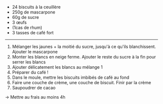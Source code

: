 - 24 biscuits à la ceuillère
- 250g de mascarpone
- 60g de sucre
- 3 œufs
- (1cas de rhum)
- 3 tasses de café fort

---

1. Mélanger les jaunes + la moitié du sucre, jusqu'à ce qu'ils blanchissent. Ajouter le mascarpone
2. Monter les blancs en neige ferme. Ajouter le reste du sucre à la fin pour serrer les blancs
3. Ajouter délicatement les blancs au mélange 1
4. Préparer du café !
5. Dans le moule, mettre les biscuits imbibés de café au fond
6. Faire une couche de crème, une couche de biscuit. Finir par la crème
7. Saupoudrer de cacao

→ Mettre au frais au moins 4h
